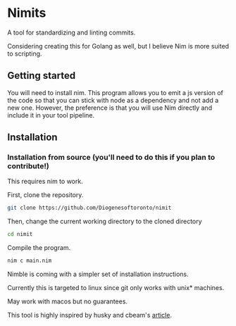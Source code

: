 # Nimits

A tool for standardizing and linting commits.

Considering creating this for Golang as well, but I believe Nim is more suited to scripting.

## Getting started

You will need to install nim. This program allows you to emit
a js version of the code so that you can stick with node as a dependency and not add a new one. However, the preference is that you will use Nim directly and include it in your tool pipeline.

## Installation

### Installation from source (you'll need to do this if you plan to contribute!)
This requires nim to work.

First, clone the repository. 

```sh
git clone https://github.com/Diogenesoftoronto/nimit
```

Then, change the current working directory to the cloned directory
```sh
cd nimit
```

Compile the program.

```sh
nim c main.nim
```

Nimble is coming with a simpler set of installation instructions.

Currently this is targeted to linux since git only works with unix* machines. 

May work with macos but no guarantees.


This tool is highly inspired by husky and cbeam's [article](https://cbea.ms/git-commit/).
